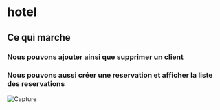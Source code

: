 # hotel

## Ce qui marche

### Nous pouvons ajouter ainsi que supprimer un client
### Nous pouvons aussi créer une reservation et afficher la liste des reservations
![Capture](https://user-images.githubusercontent.com/112926730/212088481-836e9f65-966b-4a30-b40c-54423c4d2bf2.PNG)
